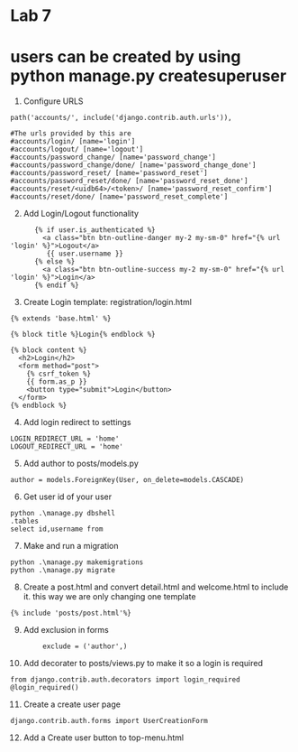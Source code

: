 
# Lab 7


# users can be created by using python manage.py createsuperuser

1. Configure URLS
``` shell
path('accounts/', include('django.contrib.auth.urls')),

#The urls provided by this are
#accounts/login/ [name='login']
#accounts/logout/ [name='logout']
#accounts/password_change/ [name='password_change']
#accounts/password_change/done/ [name='password_change_done']
#accounts/password_reset/ [name='password_reset']
#accounts/password_reset/done/ [name='password_reset_done']
#accounts/reset/<uidb64>/<token>/ [name='password_reset_confirm']
#accounts/reset/done/ [name='password_reset_complete']

```


2. Add Login/Logout functionality
``` shell
      {% if user.is_authenticated %}
        <a class="btn btn-outline-danger my-2 my-sm-0" href="{% url 'login' %}">Logout</a> 
         {{ user.username }}
      {% else %}
        <a class="btn btn-outline-success my-2 my-sm-0" href="{% url 'login' %}">Login</a>
      {% endif %}
```


3. Create Login template: registration/login.html
``` shell
{% extends 'base.html' %}

{% block title %}Login{% endblock %}

{% block content %}
  <h2>Login</h2>
  <form method="post">
    {% csrf_token %}
    {{ form.as_p }}
    <button type="submit">Login</button>
  </form>
{% endblock %}
```



4. Add login redirect to settings
``` shell
LOGIN_REDIRECT_URL = 'home'
LOGOUT_REDIRECT_URL = 'home'
```

5. Add author to posts/models.py
``` shell
author = models.ForeignKey(User, on_delete=models.CASCADE)
```

6. Get user id of your user
``` shell
python .\manage.py dbshell
.tables
select id,username from 
```

7. Make and run a migration
``` shell
python .\manage.py makemigrations
python .\manage.py migrate
```

8. Create a post.html and convert detail.html and welcome.html to include it. this way we are only changing one template 
``` shell
{% include 'posts/post.html'%}

```


9. Add exclusion in forms
``` shell
        exclude = ('author',)
```

10. Add decorater to posts/views.py to make it so a login is required
``` shell
from django.contrib.auth.decorators import login_required
@login_required()
```

11. Create a create user page
``` shell
django.contrib.auth.forms import UserCreationForm

```

12. Add a Create user button to top-menu.html
``` shell

```